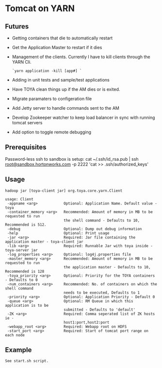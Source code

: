 # Tomcat on YARN #

## Futures ##
* Getting containers that die to automatically restart
* Get the Application Master to restart if it dies
* Management of the clients. Currently I have to kill clients through the YARN Cli. 

      
      `yarn application -kill [app#] `
      

* Adding in unit tests and sample/test applications
* Have TOYA clean things up if the AM dies or is exited.
* Migrate paramaters to configeration file
* Add Jetty server to handle commands sent to the AM
* Develop Zookeeper watcher to keep load balancer in sync with running tomcat servers
* Add option to toggle remote debugging

## Prerequisites ##
Password-less ssh to sandbox is setup:
cat ~/.ssh/id_rsa.pub | ssh root@sandbox.hortonworks.com -p 2222 'cat >> .ssh/authorized_keys'

## Usage ##
```
hadoop jar [toya-client jar] org.toya.core.yarn.Client

usage: Client
 -appname <arg>            Optional: Application Name. Default value - toya
 -container_memory <arg>   Recommended: Amount of memory in MB to be requested to run
                           the shell command - Defaults to 10, Recommended is 512. 
 -debug                    Optional: Dump out debug information
 -help                     Optional: Print usage
 -jar <arg>                Required: Jar file containing the application master - toya-client jar
 -lib <arg>                Required: Runnable Jar with toya inside - toya-server jar
 -log_properties <arg>     Optional: log4j.properties file
 -master_memory <arg>      Recommended: Amount of memory in MB to be requested to run
                           the application master - Defaults to 10, Recommended is 128
 -toya_priority <arg>      Optional: Priority for the TOYA containers - Defaults to 0
 -num_containers <arg>     Recommended: No. of containers on which the shell command
                           needs to be executed, Defaults to 1
 -priority <arg>           Optional: Application Priority - Default 0
 -queue <arg>              Optional: RM Queue in which this application is to be
                           submitted - Defaults to 'default'
 -ZK <arg>                 Required: Comma seperated list of ZK hosts ie -
                           host1:port,host2:port
 -webapp_root <arg>        Required: Webapp root on HDFS
 -start_port <arg>         Required: Start of tomcat port range on each node

```

## Example ##
```
See start.sh script.
```
